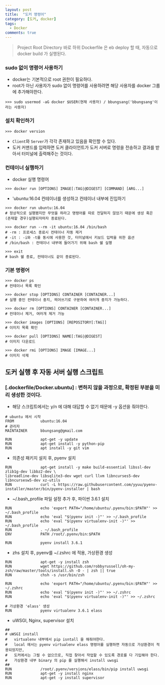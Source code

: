 ```yaml
---
layout: post
title:  "도커 명령어"
category: [도커, docker]
tags:
  - Docker
comments: true
---
```


> Project Root Directory 바로 하위 Dockerfile 은 eb deploy 할 때, 자동으로 docker build 가 실행된다.

### sudo 없이 명령어 사용하기
- docker는 기본적으로 root 권한이 필요하다.
- root가 아닌 사용자가 sudo 없이 명령어를 사용하려면 해당 사용자를 docker 그룹에 추가해야한다.

```
>>> sudo usermod -aG docker $USER(현재 사용자) / bbungsang('bbungsang'이라는 사용자)
```

### 설치 확인하기

```
>>> docker version
```

- `Client`와 `Server`가 각각 존재하고 있음을 확인할 수 있다.
- 도커 커맨드를 입력하면 도커 클라이언트가 도커 서버로 명령을 전송하고 결과를 받아서 터미널에 출력해주는 것이다.

### 컨테이너 실행하기

- docker 실행 명령어

```
>>> docker run [OPTIONS] IMAGE[:TAG|@DIGEST] [COMMAND] [ARG...]
```

- 'ubuntu:16.04 컨테이너를 생성하고 컨테이너 내부에 진입하기

```
>>> docker run ubuntu:16.04
# 정상적으로 실행됐지만 무엇을 하라고 명령어를 따로 전달하지 않았기 때문에 생성 혹은 (존재할 경우)실행되자마자 종료된다.

>>> docker run --rm -it ubuntu:16.04 /bin/bash
# -rm : 프로세스 종료시 컨테이너 자동 제거
# -it : -i와 -t를 동시에 사용한 것, 터미널에서 키보드 입력을 위한 옵션
# /bin/bash : 컨테이너 내부에 들어가기 위해 bash 쉘 실행

>>> exit
# bash 쉘 종료, 컨테이너도 같이 종료된다.
```

### 기본 명령어

```
>>> docker ps
# 컨테이너 목록 확인

>>> docker stop [OPTIONS] CONTAINER [CONTAINER...]
# 실행 중인 컨테이너 중지, 띄어쓰기로 구분하여 여러개 중지가 가능하다.

>>> docker rm [OPTIONS] CONTAINER [CONTAINER...]
# 컨데이너 제거, 여러개 제거 가능

>>> docker images [OPTIONS] [REPOSITORY[:TAG]]
# 이미지 목록 확인

>>> docker pull [OPTIONS] NAME[:TAG|@DIGEST]
# 이미지 다운로드

>>> docker rmi [OPTIONS] IMAGE [IMAGE...]
# 이미지 삭제
```

## 도커 실행 후 자동 서버 실행 스크립트

### [.dockerfile/Docker.ubuntu] : 변하지 않을 과정으로, 확정된 부분을 미리 생성한 것이다.


- 해당 스크립트에서는 y/n 에 대해 대답할 수 없기 때문에 -y 옵션을 줘야한다.

```docker
# ubuntu 에서 시작
FROM            ubuntu:16.04
# 관리자
MAINTAINER      bbungsang@gmail.com

RUN             apt-get -y update
RUN             apt-get install -y python-pip
RUN             apt install -y git vim
```

- 의존성 패키지 설치 후, pyenv 설치

```docker
RUN             apt-get install -y make build-essential libssl-dev zlib1g-dev libbz2-dev \
libreadline-dev libsqlite3-dev wget curl llvm libncurses5-dev libncursesw5-dev xz-utils
RUN             curl -L https://raw.githubusercontent.com/yyuu/pyenv-installer/master/bin/pyenv-installer | bash
```

- ~/.bash_profile 파일 설정 추가 후, 파이썬 3.6.1 설치

```docker
RUN             echo 'export PATH="/home/ubuntu/.pyenv/bin:$PATH"' >> ~/.bash_profile
RUN             echo 'eval "$(pyenv init -)"' >> ~/.bash_profile
RUN             echo 'eval "$(pyenv virtualenv-init -)"' >> ~/.bash_profile
RUN             . ~/.bash_profile
ENV             PATH /root/.pyenv/bin:$PATH

RUN             pyenv install 3.6.1
```

- zhs 설치 후, pyenv를 ~/.zshrc 에 적용, 가상환경 생성

```docker
RUN             apt-get -y install zsh
RUN             wget https://github.com/robbyrussell/oh-my-zsh/raw/master/tools/install.sh -O - | zsh || true
RUN             chsh -s /usr/bin/zsh

RUN             echo 'export PATH="/home/ubuntu/.pyenv/bin:$PATH"' >> ~/.zshrc
RUN             echo 'eval "$(pyenv init -)"' >> ~/.zshrc
RUN             echo 'eval "$(pyenv virtualenv-init -)"' >> ~/.zshrc

# 가상환경 'elass' 생성
RUN             pyenv virtualenv 3.6.1 elass
```

- uWSGI, Nginx, supervisor 설치

```docker
##
# uWSGI install
#   virtualenv 내부에서 pip isntall 을 해줘야한다.
#   local 에서는 pyenv virtualenv elass 명령어를 실행하면 자동으로 가상환경이 적용되었지만,
#   도커에서는 그럴 수 없으므로, 직접 찾아서 작업할 수 있도록 경로를 다 기입해야 한다.
#   가상환경 내부 binary 의 pip 를 실행해서 install uwsgi
##
RUN             /root/.pyenv/versions/elass/bin/pip install uwsgi
RUN             apt-get -y install nginx
RUN             apt-get -y install supervisor
```
